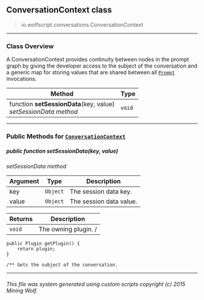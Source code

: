 ## ConversationContext __class__

>io.wolfscript.conversations.ConversationContext

---

### Class Overview

A ConversationContext provides continuity between nodes in the prompt graph by giving the developer access to the subject of the conversation and a generic map for storing values that are shared between all [`Prompt`](Prompt.md) invocations.

Method | Type   
--- | :--- 
 function __setSessionData__(key, value) <br> _setSessionData method_ | `void`



---


### Public Methods for [`ConversationContext`](ConversationContext.md)

##### <a id='setsessiondata'></a>public  function __setSessionData__(key, value)

_setSessionData method_

Argument | Type | Description  
--- | --- | --- 
key | `Object` | The session data key.
value | `Object` | The session data value.

Returns | Description
--- | --- 
`void` | The owning plugin. /
    public Plugin getPlugin() {
        return plugin;
    }

    /** Gets the subject of the conversation.


---


###### This file was system generated using custom scripts copyright (c) 2015 Mining Wolf.
	

